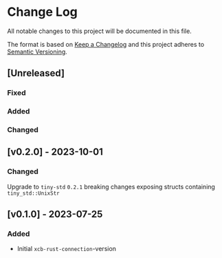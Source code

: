 # Change Log
All notable changes to this project will be documented in this file.

The format is based on [Keep a Changelog](http://keepachangelog.com/)
and this project adheres to [Semantic Versioning](http://semver.org/).
## [Unreleased]
### Fixed

### Added

### Changed

## [v0.2.0] - 2023-10-01

### Changed
Upgrade to `tiny-std` `0.2.1` breaking changes 
exposing structs containing `tiny_std::UnixStr`

## [v0.1.0] - 2023-07-25

### Added
- Initial `xcb-rust-connection`-version